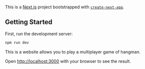 This is a [Next.js](https://nextjs.org) project bootstrapped with [`create-next-app`](https://nextjs.org/docs/app/api-reference/cli/create-next-app).

## Getting Started

First, run the development server:

```bash
npm run dev

```

This is a website allows you to play a multiplayer game of hangman.

Open [http://localhost:3000](http://localhost:3000) with your browser to see the result.
